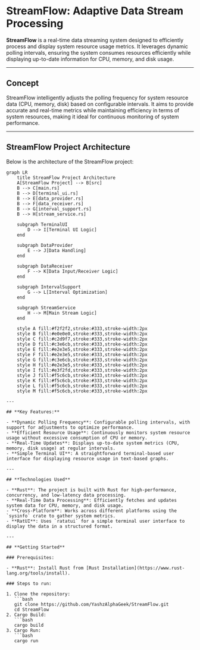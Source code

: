 # **StreamFlow: Adaptive Data Stream Processing**

**StreamFlow** is a real-time data streaming system designed to efficiently process and display system resource usage metrics. It leverages dynamic polling intervals, ensuring the system consumes resources efficiently while displaying up-to-date information for CPU, memory, and disk usage.

---

## **Concept**

StreamFlow intelligently adjusts the polling frequency for system resource data (CPU, memory, disk) based on configurable intervals. It aims to provide accurate and real-time metrics while maintaining efficiency in terms of system resources, making it ideal for continuous monitoring of system performance.

---

## **StreamFlow Project Architecture**

Below is the architecture of the StreamFlow project:

```mermaid
graph LR
    title StreamFlow Project Architecture
    A[StreamFlow Project] --> B[src]
    B --> C[main.rs]
    B --> D[terminal_ui.rs]
    B --> E[data_provider.rs]
    B --> F[data_receiver.rs]
    B --> G[interval_support.rs]
    B --> H[stream_service.rs]

    subgraph TerminalUI
        D --> I[Terminal UI Logic]
    end

    subgraph DataProvider
        E --> J[Data Handling]
    end

    subgraph DataReceiver
        F --> K[Data Input/Receiver Logic]
    end

    subgraph IntervalSupport
        G --> L[Interval Optimization]
    end

    subgraph StreamService
        H --> M[Main Stream Logic]
    end

    style A fill:#f2f2f2,stroke:#333,stroke-width:2px
    style B fill:#e0e0e0,stroke:#333,stroke-width:2px
    style C fill:#c2d9f7,stroke:#333,stroke-width:2px
    style D fill:#c3e6cb,stroke:#333,stroke-width:2px
    style E fill:#e2e3e5,stroke:#333,stroke-width:2px
    style F fill:#e2e3e5,stroke:#333,stroke-width:2px
    style G fill:#c3e6cb,stroke:#333,stroke-width:2px
    style H fill:#e2e3e5,stroke:#333,stroke-width:2px
    style I fill:#e3f2fd,stroke:#333,stroke-width:2px
    style J fill:#f5c6cb,stroke:#333,stroke-width:2px
    style K fill:#f5c6cb,stroke:#333,stroke-width:2px
    style L fill:#f5c6cb,stroke:#333,stroke-width:2px
    style M fill:#f5c6cb,stroke:#333,stroke-width:2px
    
---

## **Key Features:**

- **Dynamic Polling Frequency**: Configurable polling intervals, with support for adjustments to optimize performance.
- **Efficient Resource Usage**: Continuously monitors system resource usage without excessive consumption of CPU or memory.
- **Real-Time Updates**: Displays up-to-date system metrics (CPU, memory, disk usage) at regular intervals.
- **Simple Terminal UI**: A straightforward terminal-based user interface for displaying resource usage in text-based graphs.

---

## **Technologies Used**

- **Rust**: The project is built with Rust for high-performance, concurrency, and low-latency data processing.
- **Real-Time Data Processing**: Efficiently fetches and updates system data for CPU, memory, and disk usage.
- **Cross-Platform**: Works across different platforms using the `sysinfo` crate to gather system metrics.
- **RatUI**: Uses `ratatui` for a simple terminal user interface to display the data in a structured format.

---

## **Getting Started**

### Prerequisites:

- **Rust**: Install Rust from [Rust Installation](https://www.rust-lang.org/tools/install).

### Steps to run:

1. Clone the repository:
   ```bash
   git clone https://github.com/YashzAlphaGeek/StreamFlow.git
   cd StreamFlow
2. Cargo Build:
   ```bash
   cargo build
3. Cargo Run:
   ```bash
   cargo run